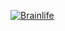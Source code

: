 [![Brainlife](https://dev1.soichi.us/api/warehouse/app/5c11d2792093ad0f6c35557e/badge)](http://localhost:8080/app/5c11d2792093ad0f6c35557e)
